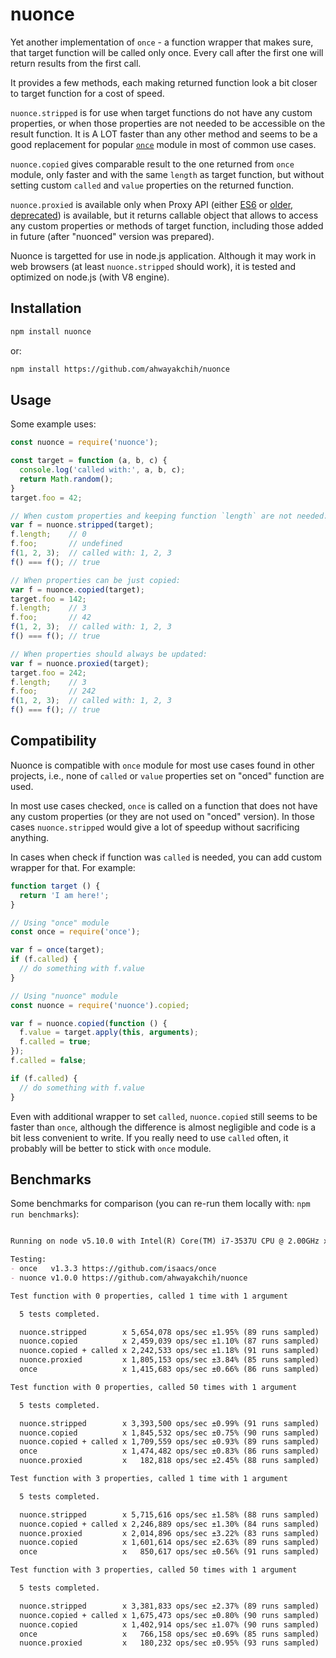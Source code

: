 nuonce
======

Yet another implementation of `once` - a function wrapper that makes sure, that target function will be called only once.
Every call after the first one will return results from the first call.

It provides a few methods, each making returned function look a bit closer to target function for a cost of speed.

`nuonce.stripped` is for use when target functions do not have any custom properties, or when those properties are not needed to be accessible on the result function. It is A LOT faster than any other method and seems to be a good replacement for popular [`once`](https://github.com/isaacs/once) module in most of common use cases.

`nuonce.copied` gives comparable result to the one returned from `once` module, only faster and with the same `length` as target function, but without setting custom `called` and `value` properties on the returned function.

`nuonce.proxied` is available only when Proxy API (either [ES6](https://developer.mozilla.org/en/docs/Web/JavaScript/Reference/Global_Objects/Proxy) or [older, deprecated](https://developer.mozilla.org/en-US/docs/Archive/Web/Old_Proxy_API)) is available, but it returns callable object that allows to access any custom properties or methods of target function, including those added in future (after "nuonced" version was prepared).

Nuonce is targetted for use in node.js application. Although it may work in web browsers (at least `nuonce.stripped` should work), it is tested and optimized on node.js (with V8 engine).


## Installation

```sh
npm install nuonce
```

or:

```sh
npm install https://github.com/ahwayakchih/nuonce
```


## Usage

Some example uses:

```js
const nuonce = require('nuonce');

const target = function (a, b, c) {
  console.log('called with:', a, b, c);
  return Math.random();
}
target.foo = 42;

// When custom properties and keeping function `length` are not needed:
var f = nuonce.stripped(target);
f.length;    // 0
f.foo;       // undefined
f(1, 2, 3);  // called with: 1, 2, 3
f() === f(); // true

// When properties can be just copied:
var f = nuonce.copied(target);
target.foo = 142;
f.length;    // 3
f.foo;       // 42
f(1, 2, 3);  // called with: 1, 2, 3
f() === f(); // true

// When properties should always be updated:
var f = nuonce.proxied(target);
target.foo = 242;
f.length;    // 3
f.foo;       // 242
f(1, 2, 3);  // called with: 1, 2, 3
f() === f(); // true
```


## Compatibility

Nuonce is compatible with `once` module for most use cases found in other projects, i.e., none of `called` or `value` properties set on "onced" function are used.

In most use cases checked, `once` is called on a function that does not have any custom properties (or they are not used on "onced" version). In those cases `nuonce.stripped` would give a lot of speedup without sacrificing anything.

In cases when check if function was `called` is needed, you can add custom wrapper for that. For example:

```js
function target () {
  return 'I am here!';
}

// Using "once" module
const once = require('once');

var f = once(target);
if (f.called) {
  // do something with f.value
}

// Using "nuonce" module
const nuonce = require('nuonce').copied;

var f = nuonce.copied(function () {
  f.value = target.apply(this, arguments);
  f.called = true;
});
f.called = false;

if (f.called) {
  // do something with f.value
}
```

Even with additional wrapper to set `called`, `nuonce.copied` still seems to be faster than `once`, although the difference is almost negligible and code is a bit less convenient to write. If you really need to use `called` often, it probably will be better to stick with `once` module.


## Benchmarks

Some benchmarks for comparison (you can re-run them locally with: `npm run benchmarks`):

```markdown

Running on node v5.10.0 with Intel(R) Core(TM) i7-3537U CPU @ 2.00GHz x 4

Testing:
- once   v1.3.3 https://github.com/isaacs/once         
- nuonce v1.0.0 https://github.com/ahwayakchih/nuonce  

Test function with 0 properties, called 1 time with 1 argument

  5 tests completed.

  nuonce.stripped        x 5,654,078 ops/sec ±1.95% (89 runs sampled)
  nuonce.copied          x 2,459,039 ops/sec ±1.10% (87 runs sampled)
  nuonce.copied + called x 2,242,533 ops/sec ±1.18% (91 runs sampled)
  nuonce.proxied         x 1,805,153 ops/sec ±3.84% (85 runs sampled)
  once                   x 1,415,683 ops/sec ±0.66% (86 runs sampled)

Test function with 0 properties, called 50 times with 1 argument

  5 tests completed.

  nuonce.stripped        x 3,393,500 ops/sec ±0.99% (91 runs sampled)
  nuonce.copied          x 1,845,532 ops/sec ±0.75% (90 runs sampled)
  nuonce.copied + called x 1,709,559 ops/sec ±0.93% (89 runs sampled)
  once                   x 1,474,482 ops/sec ±0.83% (86 runs sampled)
  nuonce.proxied         x   182,818 ops/sec ±2.45% (88 runs sampled)

Test function with 3 properties, called 1 time with 1 argument

  5 tests completed.

  nuonce.stripped        x 5,715,616 ops/sec ±1.58% (88 runs sampled)
  nuonce.copied + called x 2,246,889 ops/sec ±1.30% (84 runs sampled)
  nuonce.proxied         x 2,014,896 ops/sec ±3.22% (83 runs sampled)
  nuonce.copied          x 1,601,614 ops/sec ±2.63% (89 runs sampled)
  once                   x   850,617 ops/sec ±0.56% (91 runs sampled)

Test function with 3 properties, called 50 times with 1 argument

  5 tests completed.

  nuonce.stripped        x 3,381,833 ops/sec ±2.37% (89 runs sampled)
  nuonce.copied + called x 1,675,473 ops/sec ±0.80% (90 runs sampled)
  nuonce.copied          x 1,402,914 ops/sec ±1.07% (90 runs sampled)
  once                   x   766,158 ops/sec ±0.69% (85 runs sampled)
  nuonce.proxied         x   180,232 ops/sec ±0.95% (93 runs sampled)
```
